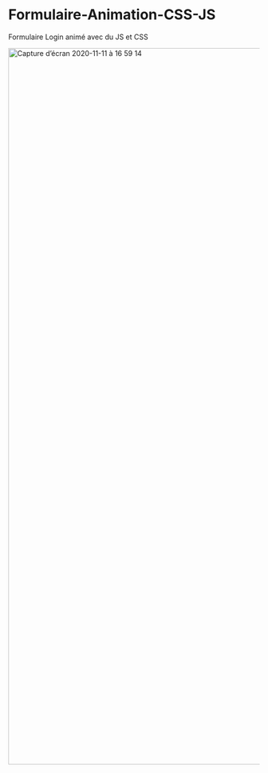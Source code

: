 # Formulaire-Animation-CSS-JS

Formulaire Login animé avec du JS et CSS

<img width="1434" alt="Capture d’écran 2020-11-11 à 16 59 14" src="https://user-images.githubusercontent.com/50487998/98834812-ecd73b00-243f-11eb-976e-68c8a397a940.png">
